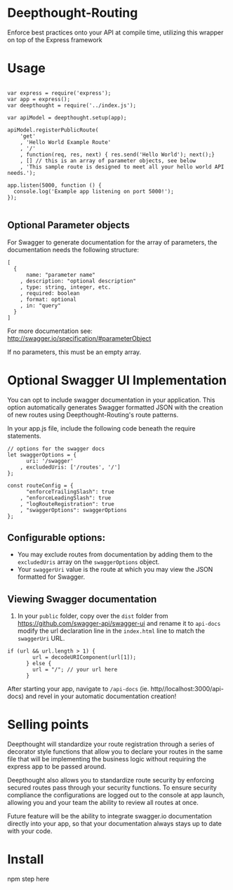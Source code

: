 # Deepthought-Routing

Enforce best practices onto your API at compile time, utilizing this wrapper on top of the Express framework

# Usage

```

var express = require('express');
var app = express();
var deepthought = require('../index.js');

var apiModel = deepthought.setup(app);

apiModel.registerPublicRoute(
    'get'
    , 'Hello World Example Route'
    , '/'
    , function(req, res, next) { res.send('Hello World'); next();}
    , [] // this is an array of parameter objects, see below
    , 'This sample route is designed to meet all your hello world API needs.');

app.listen(5000, function () {
  console.log('Example app listening on port 5000!');
});


```
## Optional Parameter objects
For Swagger to generate documentation for the array of parameters, the documentation needs the following structure:

```
[
  {
      name: "parameter name"
    , description: "optional description"
    , type: string, integer, etc.
    , required: boolean
    , format: optional
    , in: "query"
  }
]
```
For more documentation see: http://swagger.io/specification/#parameterObject

If no parameters, this must be an empty array.


# Optional Swagger UI Implementation

You can opt to include swagger documentation in your application.  This option automatically generates Swagger formatted JSON with the creation of new routes using Deepthought-Routing's route patterns.

In your app.js file, include the following code beneath the require statements.

```
// options for the swagger docs
let swaggerOptions = {
      uri: '/swagger'
    , excludedUris: ['/routes', '/']
};

const routeConfig = {
      "enforceTrailingSlash": true
    , "enforceLeadingSlash": true
    , "logRouteRegistration": true
    , "swaggerOptions": swaggerOptions
};
```

## Configurable options:
- You may exclude routes from documentation by adding them to the ```excludedUris``` array on the ```swaggerOptions``` object.
- Your ```swaggerUri``` value is the route at which you may view the JSON formatted for Swagger.

## Viewing Swagger documentation

1. In your ```public``` folder, copy over the ```dist``` folder from https://github.com/swagger-api/swagger-ui and rename it to ```api-docs``` modify the url declaration line in the ```index.html``` line to match the ```swaggerUri``` URL.
```
if (url && url.length > 1) {
        url = decodeURIComponent(url[1]);
      } else {
        url = "/"; // your url here
      }
```
After starting your app, navigate to ```/api-docs``` (ie. http//localhost:3000/api-docs) and revel in your automatic documentation creation!


# Selling points

Deepthought will standardize your route registration through a series of decorator style functions that allow you to
declare your routes in the same file that will be implementing the business logic without requiring the express app
to be passed around.

Deepthought also allows you to standardize route security by enforcing secured routes pass through your security
 functions.  To ensure security compliance the configurations are logged out to the console at app launch, allowing you
 and your team the ability to review all routes at once.

Future feature will be the ability to integrate swagger.io documentation directly into your app, so that your documentation
always stays up to date with your code.


# Install

npm step here
